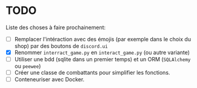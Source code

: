 # TODO

Liste des choses à faire prochainement:
- [ ] Remplacer l'intéraction avec des émojis (par exemple dans le choix du shop) par des boutons de `discord.ui`
- [x] Renommer `interract_game.py` en `interact_game.py` (ou autre variante)
- [ ] Utiliser une bdd (sqlite dans un premier temps) et un ORM (`SQLAlchemy` ou `peewee`)
- [ ] Créer une classe de combattants pour simplifier les fonctions.
- [ ] Conteneuriser avec Docker.